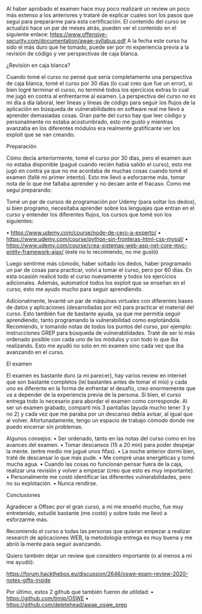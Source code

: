 
Al haber aprobado el examen hace muy poco realizaré un review un poco más extenso a los anteriores y trataré de explicar cuales son los pasos que seguí para prepararme para esta certificación. 
El contenido del curso se actualizó hace un par de meses atrás, pueden ver el contenido en el siguiente enlace: https://www.offensive-security.com/documentation/awae-syllabus.pdf
A la fecha este curso ha sido el más duro que he tomado, puede ser por mi experiencia previa a la revisión de código y ver perspectivas de caja blanca.

¿Revisión en caja blanca?

Cuando tomé el curso no pensé que seria completamente una perspectiva de caja blanca, tomé el curso por 30 días (lo cual creo que fue un error), si bien logré terminar el curso, no terminé todos los ejercicios extras lo cual me jugó en contra al enfrentarme al examen. 
La perspectiva del curso no es mi día a día laboral, leer líneas y líneas de código para seguir los flujos de la aplicación en búsqueda de vulnerabilidades en software real me llevó a aprender demasiadas cosas. 
Gran parte del curso hay que leer código y personalmente no estaba acostumbrado, esto me gustó y mientras avanzaba en los diferentes módulos era realmente gratificante ver los exploit que se van creando. 

Preparación

Cómo decía anteriormente, tomé el curso por 30 días, pero el examen aun no estaba disponible (pagué cuando recién había salido el curso), esto me jugó en contra ya que no me acordaba de muchas cosas cuando tomé el examen (fallé mi primer intento). Esto me llevó a esforzarme más, tomar nota de lo que me faltaba aprender y no decaer ante el fracaso. 
Como me seguí preparando:

Tomé un par de cursos de programación por Udemy (para soltar los dedos), si bien programo, necesitaba aprender sobre los lenguajes que entran en el curso y entender los diferentes flujos, los cursos que tomé son los siguientes:

•	https://www.udemy.com/course/node-de-cero-a-experto/
•	https://www.udemy.com/course/python-sin-fronteras-html-css-mysql/
•	https://www.udemy.com/course/crea-sistemas-web-asp-net-core-mvc-entity-framework-ajax/ (este no lo recomiendo, no me gustó)

Luego sentirme más cómodo, haber soltado los dedos, haber programado un par de cosas para practicar, volví a tomar el curso, pero por 60 días.  En esta ocasión realicé todo el curso nuevamente y todos los ejercicios adicionales. Además, automaticé todos los exploit que se enseñan en el curso, esto me ayudo mucho para seguir aprendiendo. 

Adicionalmente, levanté un par de máquinas virtuales con diferentes bases de datos y aplicaciones (desarrolladas por mí) para practicar el material del curso. Esto también fue de bastante ayuda, ya que me permitía seguir aprendiendo, tanto programando la vulnerabilidad como explotándola.
Recomiendo, ir tomando notas de todos los puntos del curso, por ejemplo: instrucciones GREP para búsqueda de vulnerabilidades. Traté de ser lo más ordenado posible con cada uno de los módulos y con todo lo que iba realizando. Esto me ayudó no solo en mi examen sino cada vez que iba avanzando en el curso. 

El examen

El examen es bastante duro (a mi parecer), hay varios review en internet que son bastante completos (leí bastantes antes de tomar el mío) y cada uno es diferente en la forma de enfrentar el desafío, creo enormemente que va a depender de la experiencia previa de la persona. Si bien, el curso entrega todo lo necesario para abordar el examen como corresponde.
Al ser un examen grabado, compartí mis 3 pantallas (ayuda mucho tener 3 y no 2) y cada vez que me paraba por un descanso debía avisar, al igual que al volver. Afortunadamente, tengo un espacio de trabajo cómodo donde me puedo encerrar sin problemas. 

Algunos consejos:
•	Ser ordenado, tanto en las notas del curso como en los avances del examen.
•	Tomar descansos (15 a 20 min) para poder despejar la mente. (entre medio me jugué unos fifas).
•	La noche anterior dormí bien, traté de descansar lo que más pude. 
•	Me compré unas energéticas y tomé mucha agua. 
•	Cuando las cosas no funcionan pensar fuera de la caja, realizar una revisión y volver a empezar (creo que esto es muy importante).
•	Personalmente me costó identificar las diferentes vulnerabilidades, pero no su explotación.
•	Nunca rendirse.

Conclusiones

Agradecer a Offsec por el gran curso, a mi me enseñó mucho, fue muy entretenido, estudié bastante (me costó) y sobre todo me llevó a esforzarme más. 

Recomiendo el curso a todas las personas que quieran empezar a realizar research de aplicaciones WEB, la metodología entrega es muy buena y me abrió la mente para seguir avanzando.

Quiero también dejar un review que considero importante (o al menos a mí me ayudó):

https://forum.hackthebox.eu/discussion/2646/oswe-exam-review-2020-notes-gifts-inside

Por último, estos 2 github que también fueron de utilidad:
•	https://github.com/timip/OSWE
•	https://github.com/deletehead/awae_oswe_prep
